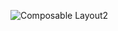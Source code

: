 ![Composable Layout2](https://github.com/user-attachments/assets/a6e82cc3-9d9c-49a5-8b61-0496d70fb939)
